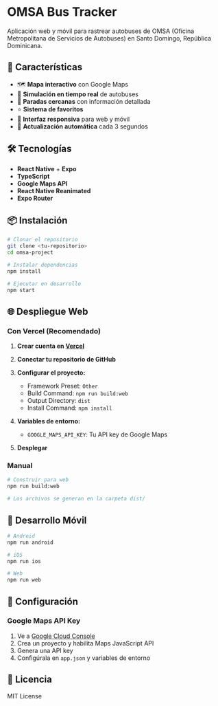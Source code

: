 # OMSA Bus Tracker

Aplicación web y móvil para rastrear autobuses de OMSA (Oficina Metropolitana de Servicios de Autobuses) en Santo Domingo, República Dominicana.

## 🚀 Características

- 🗺️ **Mapa interactivo** con Google Maps
- 🚌 **Simulación en tiempo real** de autobuses
- 📍 **Paradas cercanas** con información detallada
- ⭐ **Sistema de favoritos**
- 📱 **Interfaz responsiva** para web y móvil
- 🔄 **Actualización automática** cada 3 segundos

## 🛠️ Tecnologías

- **React Native** + **Expo**
- **TypeScript**
- **Google Maps API**
- **React Native Reanimated**
- **Expo Router**

## 📦 Instalación

```bash
# Clonar el repositorio
git clone <tu-repositorio>
cd omsa-project

# Instalar dependencias
npm install

# Ejecutar en desarrollo
npm start
```

## 🌐 Despliegue Web

### Con Vercel (Recomendado)

1. **Crear cuenta en [Vercel](https://vercel.com)**
2. **Conectar tu repositorio de GitHub**
3. **Configurar el proyecto:**
   - Framework Preset: `Other`
   - Build Command: `npm run build:web`
   - Output Directory: `dist`
   - Install Command: `npm install`

4. **Variables de entorno:**
   - `GOOGLE_MAPS_API_KEY`: Tu API key de Google Maps

5. **Desplegar**

### Manual

```bash
# Construir para web
npm run build:web

# Los archivos se generan en la carpeta dist/
```

## 📱 Desarrollo Móvil

```bash
# Android
npm run android

# iOS
npm run ios

# Web
npm run web
```

## 🔧 Configuración

### Google Maps API Key

1. Ve a [Google Cloud Console](https://console.cloud.google.com)
2. Crea un proyecto y habilita Maps JavaScript API
3. Genera una API key
4. Configúrala en `app.json` y variables de entorno

## 📄 Licencia

MIT License

